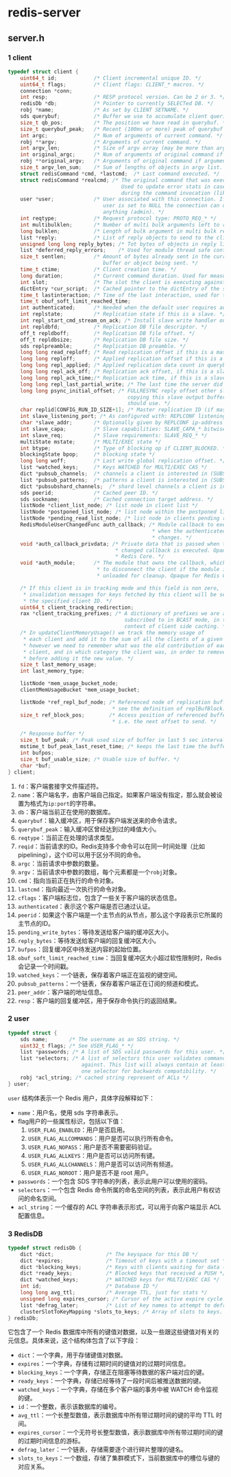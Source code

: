 # redis-server

## server.h

### 1 client

```c
typedef struct client {
    uint64_t id;            /* Client incremental unique ID. */
    uint64_t flags;         /* Client flags: CLIENT_* macros. */
    connection *conn;
    int resp;               /* RESP protocol version. Can be 2 or 3. */
    redisDb *db;            /* Pointer to currently SELECTed DB. */
    robj *name;             /* As set by CLIENT SETNAME. */
    sds querybuf;           /* Buffer we use to accumulate client queries. */
    size_t qb_pos;          /* The position we have read in querybuf. */
    size_t querybuf_peak;   /* Recent (100ms or more) peak of querybuf size. */
    int argc;               /* Num of arguments of current command. */
    robj **argv;            /* Arguments of current command. */
    int argv_len;           /* Size of argv array (may be more than argc) */
    int original_argc;      /* Num of arguments of original command if arguments were rewritten. */
    robj **original_argv;   /* Arguments of original command if arguments were rewritten. */
    size_t argv_len_sum;    /* Sum of lengths of objects in argv list. */
    struct redisCommand *cmd, *lastcmd;  /* Last command executed. */
    struct redisCommand *realcmd; /* The original command that was executed by the client,
                                     Used to update error stats in case the c->cmd was modified
                                     during the command invocation (like on GEOADD for example). */
    user *user;             /* User associated with this connection. If the
                               user is set to NULL the connection can do
                               anything (admin). */
    int reqtype;            /* Request protocol type: PROTO_REQ_* */
    int multibulklen;       /* Number of multi bulk arguments left to read. */
    long bulklen;           /* Length of bulk argument in multi bulk request. */
    list *reply;            /* List of reply objects to send to the client. */
    unsigned long long reply_bytes; /* Tot bytes of objects in reply list. */
    list *deferred_reply_errors;    /* Used for module thread safe contexts. */
    size_t sentlen;         /* Amount of bytes already sent in the current
                               buffer or object being sent. */
    time_t ctime;           /* Client creation time. */
    long duration;          /* Current command duration. Used for measuring latency of blocking/non-blocking cmds */
    int slot;               /* The slot the client is executing against. Set to -1 if no slot is being used */
    dictEntry *cur_script;  /* Cached pointer to the dictEntry of the script being executed. */
    time_t lastinteraction; /* Time of the last interaction, used for timeout */
    time_t obuf_soft_limit_reached_time;
    int authenticated;      /* Needed when the default user requires auth. */
    int replstate;          /* Replication state if this is a slave. */
    int repl_start_cmd_stream_on_ack; /* Install slave write handler on first ACK. */
    int repldbfd;           /* Replication DB file descriptor. */
    off_t repldboff;        /* Replication DB file offset. */
    off_t repldbsize;       /* Replication DB file size. */
    sds replpreamble;       /* Replication DB preamble. */
    long long read_reploff; /* Read replication offset if this is a master. */
    long long reploff;      /* Applied replication offset if this is a master. */
    long long repl_applied; /* Applied replication data count in querybuf, if this is a replica. */
    long long repl_ack_off; /* Replication ack offset, if this is a slave. */
    long long repl_ack_time;/* Replication ack time, if this is a slave. */
    long long repl_last_partial_write; /* The last time the server did a partial write from the RDB child pipe to this replica  */
    long long psync_initial_offset; /* FULLRESYNC reply offset other slaves
                                       copying this slave output buffer
                                       should use. */
    char replid[CONFIG_RUN_ID_SIZE+1]; /* Master replication ID (if master). */
    int slave_listening_port; /* As configured with: REPLCONF listening-port */
    char *slave_addr;       /* Optionally given by REPLCONF ip-address */
    int slave_capa;         /* Slave capabilities: SLAVE_CAPA_* bitwise OR. */
    int slave_req;          /* Slave requirements: SLAVE_REQ_* */
    multiState mstate;      /* MULTI/EXEC state */
    int btype;              /* Type of blocking op if CLIENT_BLOCKED. */
    blockingState bpop;     /* blocking state */
    long long woff;         /* Last write global replication offset. */
    list *watched_keys;     /* Keys WATCHED for MULTI/EXEC CAS */
    dict *pubsub_channels;  /* channels a client is interested in (SUBSCRIBE) */
    list *pubsub_patterns;  /* patterns a client is interested in (SUBSCRIBE) */
    dict *pubsubshard_channels;  /* shard level channels a client is interested in (SSUBSCRIBE) */
    sds peerid;             /* Cached peer ID. */
    sds sockname;           /* Cached connection target address. */
    listNode *client_list_node; /* list node in client list */
    listNode *postponed_list_node; /* list node within the postponed list */
    listNode *pending_read_list_node; /* list node in clients pending read list */
    RedisModuleUserChangedFunc auth_callback; /* Module callback to execute
                                               * when the authenticated user
                                               * changes. */
    void *auth_callback_privdata; /* Private data that is passed when the auth
                                   * changed callback is executed. Opaque for
                                   * Redis Core. */
    void *auth_module;      /* The module that owns the callback, which is used
                             * to disconnect the client if the module is
                             * unloaded for cleanup. Opaque for Redis Core.*/

    /* If this client is in tracking mode and this field is non zero,
     * invalidation messages for keys fetched by this client will be send to
     * the specified client ID. */
    uint64_t client_tracking_redirection;
    rax *client_tracking_prefixes; /* A dictionary of prefixes we are already
                                      subscribed to in BCAST mode, in the
                                      context of client side caching. */
    /* In updateClientMemoryUsage() we track the memory usage of
     * each client and add it to the sum of all the clients of a given type,
     * however we need to remember what was the old contribution of each
     * client, and in which category the client was, in order to remove it
     * before adding it the new value. */
    size_t last_memory_usage;
    int last_memory_type;

    listNode *mem_usage_bucket_node;
    clientMemUsageBucket *mem_usage_bucket;

    listNode *ref_repl_buf_node; /* Referenced node of replication buffer blocks,
                                  * see the definition of replBufBlock. */
    size_t ref_block_pos;        /* Access position of referenced buffer block,
                                  * i.e. the next offset to send. */

    /* Response buffer */
    size_t buf_peak; /* Peak used size of buffer in last 5 sec interval. */
    mstime_t buf_peak_last_reset_time; /* keeps the last time the buffer peak value was reset */
    int bufpos;
    size_t buf_usable_size; /* Usable size of buffer. */
    char *buf;
} client;

```

1. `fd`：客户端套接字文件描述符。
2. `name`：客户端名字，由客户端自己指定。如果客户端没有指定，那么就会被设置为格式为`ip:port`的字符串。
3. `db`：客户端当前正在使用的数据库。
4. `querybuf`：输入缓冲区，用于保存客户端发送来的命令请求。
5. `querybuf_peak`：输入缓冲区曾经达到过的峰值大小。
6. `reqtype`：当前正在处理的请求类型。
7. `reqid`：当前请求的ID。Redis支持多个命令可以在同一时间处理（比如pipelining），这个ID可以用于区分不同的命令。
8. `argc`：当前请求中参数的数量。
9. `argv`：当前请求中参数的数组，每个元素都是一个`robj`对象。
10. `cmd`：指向当前正在执行的命令对象。
11. `lastcmd`：指向最近一次执行的命令对象。
12. `cflags`：客户端标志位，包含了一些关于客户端的状态信息。
13. `authenticated`：表示这个客户端是否已通过认证。
14. `peerid`：如果这个客户端是一个主节点的从节点，那么这个字段表示它所属的主节点的ID。
15. `pending_write_bytes`：等待发送给客户端的缓冲区大小。
16. `reply_bytes`：等待发送给客户端的回复缓冲区大小。
17. `bufpos`：回复缓冲区中待发送内容的起始位置。
18. `obuf_soft_limit_reached_time`：当回复缓冲区大小超过软性限制时，Redis会记录一个时间戳。
19. `watched_keys`：一个链表，保存着客户端正在监视的键空间。
20. `pubsub_patterns`：一个链表，保存着客户端正在订阅的频道和模式。
21. `peer_addr`：客户端的地址信息。
22. `resp`：客户端的回复缓冲区，用于保存命令执行的返回结果。

### 2 user

```c
typedef struct {
    sds name;       /* The username as an SDS string. */
    uint32_t flags; /* See USER_FLAG_* */
    list *passwords; /* A list of SDS valid passwords for this user. */
    list *selectors; /* A list of selectors this user validates commands
                        against. This list will always contain at least
                        one selector for backwards compatibility. */
    robj *acl_string; /* cached string represent of ACLs */
} user;
```

`user` 结构体表示一个 Redis 用户，具体字段解释如下：

- `name`：用户名，使用 sds 字符串表示。
- flag用户的一些属性标识，包括以下值：
  1. `USER_FLAG_ENABLED`：用户是否启用。
  2. `USER_FLAG_ALLCOMMANDS`：用户是否可以执行所有命令。
  3. `USER_FLAG_NOPASS`：用户是否不需要密码验证。
  4. `USER_FLAG_ALLKEYS`：用户是否可以访问所有键。
  5. `USER_FLAG_ALLCHANNELS`：用户是否可以访问所有频道。
  6. `USER_FLAG_NOROOT`：用户是否不是 root 用户。
- `passwords`：一个包含 SDS 字符串的列表，表示此用户可以使用的密码。
- `selectors`：一个包含 Redis 命令所属的命名空间的列表，表示此用户有权访问的命名空间。
- `acl_string`：一个缓存的 ACL 字符串表示形式，可以用于向客户端显示 ACL 配置信息。

### 3 RedisDB

```c
typedef struct redisDb {
    dict *dict;                 /* The keyspace for this DB */
    dict *expires;              /* Timeout of keys with a timeout set */
    dict *blocking_keys;        /* Keys with clients waiting for data (BLPOP)*/
    dict *ready_keys;           /* Blocked keys that received a PUSH */
    dict *watched_keys;         /* WATCHED keys for MULTI/EXEC CAS */
    int id;                     /* Database ID */
    long long avg_ttl;          /* Average TTL, just for stats */
    unsigned long expires_cursor; /* Cursor of the active expire cycle. */
    list *defrag_later;         /* List of key names to attempt to defrag one by one, gradually. */
    clusterSlotToKeyMapping *slots_to_keys; /* Array of slots to keys. Only used in cluster mode (db 0). */
} redisDb;
```

它包含了一个 Redis 数据库中所有的键值对数据，以及一些跟这些键值对有关的元信息。具体来说，这个结构体包含了以下字段：

- `dict`：一个字典，用于存储键值对数据。
- `expires`：一个字典，存储有过期时间的键值对的过期时间信息。
- `blocking_keys`：一个字典，存储正在阻塞等待数据的客户端对应的键。
- `ready_keys`：一个字典，存储已经等待了一段时间后被推送数据的键。
- `watched_keys`：一个字典，存储在多个客户端的事务中被 WATCH 命令监视的键。
- `id`：一个整数，表示该数据库的编号。
- `avg_ttl`：一个长整型数值，表示数据库中所有带过期时间的键的平均 TTL 时间。
- `expires_cursor`：一个无符号长整型数值，表示数据库中所有带过期时间的键的过期时间信息的游标。
- `defrag_later`：一个链表，存储需要逐个进行碎片整理的键名。
- `slots_to_keys`：一个数组，存储了集群模式下，当前数据库中的槽位与键的对应关系。